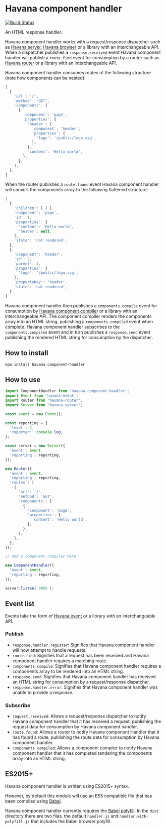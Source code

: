 # Havana component handler

[![Build Status](https://travis-ci.org/colinmeinke/havana-component-handler.svg?branch=master)](https://travis-ci.org/colinmeinke/havana-component-handler)

An HTML response handler.

Havana component handler works with a request/response
dispatcher such as
[Havana server](https://github.com/colinmeinke/havana-server),
[Havana browser](https://github.com/colinmeinke/havana-browser)
or a library with an interchangeable API. When a dispatcher
publishes a `response.received` event Havana component
handler will publish a `route.find` event for consumption by
a router such as
[Havana router](https://github.com/colinmeinke/havana-router)
or a library with an interchangeable API.

Havana component handler consumes routes of the following
structure (note how components can be nested):

```javascript
[
  {
    'url': '/',
    'method': 'GET',
    'components': [
      {
        'component': 'page',
        'properties': {
          'header': {
            'component': 'header',
            'properties': {
              'logo': '/public/logo.svg',
            },
          },
          'content': 'Hello world',
        },
      },
    ],
  },
]
```

When the router publishes a `route.found` event Havana
component handler will convert the components array to the
following flattened structure:

```javascript
[
  {
    'children': [ 2 ],
    'component': 'page',
    'id': 1,
    'properties': {
      'content': 'Hello world',
      'header': null,
    },
    'state': 'not rendered',
  },
  {
    'component': 'header',
    'id': 2,
    'parent': 1,
    'properties': {
      'logo': '/public/logo.svg',
    },
    'propertyKey': 'header',
    'state': 'not rendered',
  }
]
```

Havana component handler then publishes a `components.compile`
event for consumption by
[Havana component compiler](https://github.com/colinmeinke/havana-component-compiler)
or a library with an interchangeable API. The component
compiler renders the components array into an HTML string,
publishing a `components.compiled` event when complete.
Havana component handler subscribes to the `components.compiled`
event and in turn publishes a `response.send` event
publishing the rendered HTML string for consumption by the
dispatcher.

## How to install

```
npm install havana-component-handler
```

## How to use

```javascript
import ComponentHandler from 'havana-component-handler';
import Event from 'havana-event';
import Router from 'havana-router';
import Server from 'havana-server';

const event = new Event();

const reporting = {
  'level': 2, 
  'reporter': console.log,
};

const server = new Server({
  'event': event,
  'reporting': reporting,
});

new Router({
  'event': event,
  'reporting': reporting,
  'routes': [
    {
      'url': '/',
      'method': 'GET',
      'components': [
        {
          'component': 'page',
          'properties': {
            'content': 'Hello world',
          },
        },
      ],
    },
  ],
});

// Add a component compiler here

new ComponentHandler({
  'event': event,
  'reporting': reporting,
});

server.listen( 3000 );
```

## Event list

Events take the form of
[Havana event](https://github.com/colinmeinke/havana-event)
or a library with an interchangeable API.

### Publish

- `response.handler.register`: Signifies that Havana component
  handler will now attempt to handle requests.
- `route.find`: Signifies that a request has been received
  and Havana component handler requires a matching route.
- `components.compile`: Signifies that Havana component
  handler requires a components array to be rendered into an
  HTML string.
- `response.send`: Signifies that Havana component handler
  has received an HTML string for consumption by a
  request/response dispatcher.
- `response.handler.error`: Signifies that Havana component
  handler was unable to provide a response.

### Subscribe

- `request.received`: Allows a request/response dispatcher
  to notify Havana component handler that it has received a
  request, publishing the request data for consumption by
  Havana component handler.
- `route.found`: Allows a router to notify Havana component
  Handler that it has found a route, publishing the route
  data for consumption by Havana component handler.
- `components.compiled`: Allows a component compiler to
  notify Havana component handler that it has completed
  rendering the components array into an HTML string.

## ES2015+

Havana component handler is written using ES2015+ syntax.

However, by default this module will use an ES5
compatible file that has been compiled using
[Babel](https://babeljs.io).

Havana component handler currently requires the 
[Babel polyfill](https://babeljs.io/docs/usage/polyfill).
In the `dist` directory there are two files, the default
`handler.js` and `handler.with-polyfill.js`
that includes the Babel browser polyfill.
